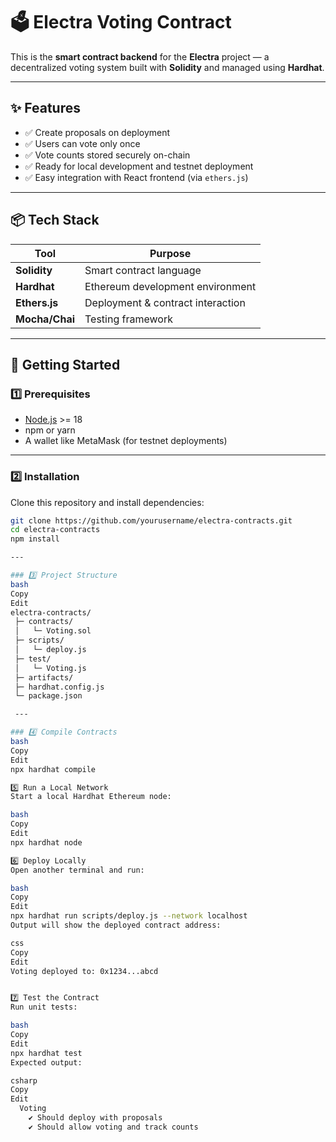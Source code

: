 # 🗳️ Electra Voting Contract

This is the **smart contract backend** for the **Electra** project — a decentralized voting system built with **Solidity** and managed using **Hardhat**.

---

## ✨ Features

- ✅ Create proposals on deployment  
- ✅ Users can vote only once  
- ✅ Vote counts stored securely on-chain  
- ✅ Ready for local development and testnet deployment  
- ✅ Easy integration with React frontend (via `ethers.js`)

---

## 📦 Tech Stack

| Tool | Purpose |
|------|---------|
| **Solidity** | Smart contract language |
| **Hardhat** | Ethereum development environment |
| **Ethers.js** | Deployment & contract interaction |
| **Mocha/Chai** | Testing framework |

---

## 🚀 Getting Started

### 1️⃣ Prerequisites

- [Node.js](https://nodejs.org/) >= 18
- npm or yarn
- A wallet like MetaMask (for testnet deployments)

---

### 2️⃣ Installation

Clone this repository and install dependencies:

```bash
git clone https://github.com/yourusername/electra-contracts.git
cd electra-contracts
npm install

---

### 3️⃣ Project Structure
bash
Copy
Edit
electra-contracts/
 ├─ contracts/        
 │   └─ Voting.sol
 ├─ scripts/          
 │   └─ deploy.js
 ├─ test/            
 │   └─ Voting.js
 ├─ artifacts/        
 ├─ hardhat.config.js
 └─ package.json

 ---

### 4️⃣ Compile Contracts
bash
Copy
Edit
npx hardhat compile

5️⃣ Run a Local Network
Start a local Hardhat Ethereum node:

bash
Copy
Edit
npx hardhat node

6️⃣ Deploy Locally
Open another terminal and run:

bash
Copy
Edit
npx hardhat run scripts/deploy.js --network localhost
Output will show the deployed contract address:

css
Copy
Edit
Voting deployed to: 0x1234...abcd


7️⃣ Test the Contract
Run unit tests:

bash
Copy
Edit
npx hardhat test
Expected output:

csharp
Copy
Edit
  Voting
    ✔ Should deploy with proposals
    ✔ Should allow voting and track counts